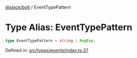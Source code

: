 [@slack/bolt](../index.md) / EventTypePattern

# Type Alias: EventTypePattern

```ts
type EventTypePattern = string | RegExp;
```

Defined in: [src/types/events/index.ts:37](https://github.com/slackapi/bolt-js/blob/main/src/types/events/index.ts#L37)
